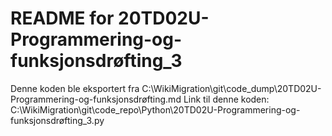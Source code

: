 # README for 20TD02U-Programmering-og-funksjonsdrøfting_3
Denne koden ble eksportert fra C:\WikiMigration\git\code_dump\20TD02U-Programmering-og-funksjonsdrøfting.md
Link til denne koden: C:\WikiMigration\git\code_repo\Python\20TD02U-Programmering-og-funksjonsdrøfting_3.py

